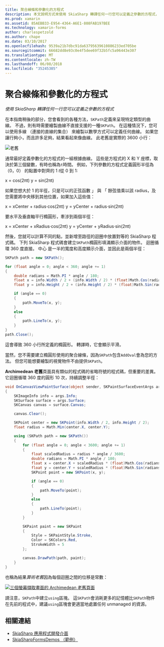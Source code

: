 ```yaml
---
title: 聚合線條和參數化的方程式
description: 本文說明方式來使用 SkiaSharp 轉譯任何一行您可以定義之參數的方程式，並以範例程式碼為其示範。
ms.prod: xamarin
ms.assetid: 85AEBB33-E954-4364-A6E1-808FAB197BEE
ms.technology: xamarin-forms
author: charlespetzold
ms.author: chape
ms.date: 03/10/2017
ms.openlocfilehash: 9539a21b7dbc91da63795639610886233ed705be
ms.sourcegitcommit: 66682dd8e93c0e4f5dee69f32b5fc5a96443e307
ms.translationtype: MT
ms.contentlocale: zh-TW
ms.lasthandoff: 06/08/2018
ms.locfileid: "35245305"
---
```

# <a name="polylines-and-parametric-equations"></a>聚合線條和參數化的方程式

_使用 SkiaSharp 轉譯任何一行您可以定義之參數的方程式_

在本指南稍後的部分，您會看到的各種方法，`SKPath`定義來呈現特定類型的曲線。 不過，則有時需要繪製曲線不直接支援的一種`SKPath`。 在這種情況下，您可以使用多線 （連接的直線的集合） 來繪製以數學方式可以定義任何曲線。 如果您讓行夠小，而且許多足夠，結果看起來像曲線。 此老舊是實際的 3600 小行：

![](polylines-images/spiralexample.png "老舊")

通常最好定義參數化的方程式的一組根據曲線。 這些是方程式的 X 和 Y 座標，取決於第三個變數，有時也稱為`t`時間。 例如，下列參數的方程式定義圓形半徑為 （0，0） 的點置中對齊的 1 *t*從 0 到 1:

 x = cos(2πt) y = sin(2πt)

 如果您想大於 1 的半徑，只是可以的正弦函數 」 與 「 餘弦值乘以該 radius，及您需要將中央移到其他位置，如果加入這些值：

 x = xCenter + radius·cos(2πt) y = yCenter + radius·sin(2πt)

要水平及垂直軸平行橢圓形，牽涉到兩個半徑：

x = xCenter + xRadius·cos(2πt) y = yCenter + yRadius·sin(2πt)

然後，您就可以計算不同的點，並新增至路徑的迴圈中放置對等的 SkiaSharp 程式碼。 下列 SkiaSharp 程式碼會建立`SKPath`橢圓形填滿顯示介面的物件。 迴圈循環 360 度直接。 中心 是一半的寬度和高度顯示介面，並因此是兩個半徑：

```csharp
SKPath path = new SKPath();

for (float angle = 0; angle < 360; angle += 1)
{
    double radians = Math.PI * angle / 180;
    float x = info.Width / 2 + (info.Width / 2) * (float)Math.Cos(radians);
    float y = info.Height / 2 + (info.Height / 2) * (float)Math.Sin(radians);

    if (angle == 0)
    {
        path.MoveTo(x, y);
    }
    else
    {
        path.LineTo(x, y);
    }
}
path.Close();
```

這會導致 360 小行所定義的橢圓形。 轉譯時，它會顯示平滑。

當然，您不需要建立橢圓形使用的聚合線條，因為`SKPath`包含`AddOval`會為您的方法。 但您可能想要繪製的視覺物件不由提供`SKPath`。

**Archimedean 老舊**頁面具有類似的程式碼的省略符號的程式碼，但重要的差異。 它迴圈循環 360 度的圓形 10 次，持續調整半徑：

```csharp
void OnCanvasViewPaintSurface(object sender, SKPaintSurfaceEventArgs args)
{
    SKImageInfo info = args.Info;
    SKSurface surface = args.Surface;
    SKCanvas canvas = surface.Canvas;

    canvas.Clear();

    SKPoint center = new SKPoint(info.Width / 2, info.Height / 2);
    float radius = Math.Min(center.X, center.Y);

    using (SKPath path = new SKPath())
    {
        for (float angle = 0; angle < 3600; angle += 1)
        {
            float scaledRadius = radius * angle / 3600;
            double radians = Math.PI * angle / 180;
            float x = center.X + scaledRadius * (float)Math.Cos(radians);
            float y = center.Y + scaledRadius * (float)Math.Sin(radians);
            SKPoint point = new SKPoint(x, y);

            if (angle == 0)
            {
                path.MoveTo(point);
            }
            else
            {
                path.LineTo(point);
            }
        }

        SKPaint paint = new SKPaint
        {
            Style = SKPaintStyle.Stroke,
            Color = SKColors.Red,
            StrokeWidth = 5
        };

        canvas.DrawPath(path, paint);
    }
}
```

也稱為結果*算術老舊*因為每個迴圈之間的位移是常數：

[![](polylines-images/archimedeanspiral-small.png "三個螢幕擷取畫面的 Archimedean 老舊頁面")](polylines-images/archimedeanspiral-large.png#lightbox "Archimedean 老舊頁面的三個螢幕擷取畫面")

請注意，`SKPath`中建立`using`區塊。 這`SKPath`會消耗更多的記憶體比`SKPath`物件在先前的程式中，建議`using`區塊會更適當地處置任何 unmanaged 的資源。


## <a name="related-links"></a>相關連結

- [SkiaSharp 應用程式開發介面](https://developer.xamarin.com/api/root/SkiaSharp/)
- [SkiaSharpFormsDemos （範例）](https://developer.xamarin.com/samples/xamarin-forms/SkiaSharpForms/Demos/)
